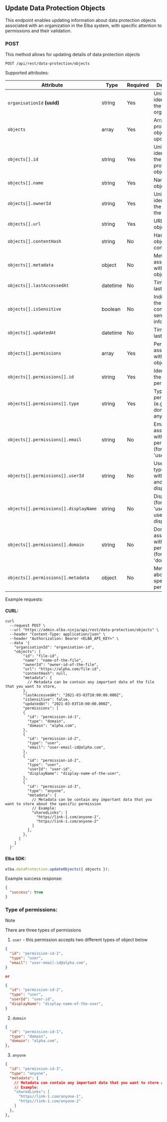 ## Update Data Protection Objects

This endpoint enables updating information about data protection objects associated with an organization in the Elba system, with specific attention to permissions and their validation.

### POST

This method allows for updating details of data protection objects

```
POST /api/rest/data-protection/objects
```

Supported attributes:

| Attribute                             | Type     | Required | Description                                                  |
| ------------------------------------- | -------- | -------- | ------------------------------------------------------------ |
| `organisationId` **(uuid)**           | string   | Yes      | Unique identifier for the organisation.                      |
| `objects`                             | array    | Yes      | Array of data protection objects to be updated.              |
| `objects[].id`                        | string   | Yes      | Unique identifier for the data protection object.            |
| `objects[].name`                      | string   | Yes      | Name of the object.                                          |
| `objects[].ownerId`                   | string   | Yes      | Unique identifier for the owner of the object.               |
| `objects[].url`                       | string   | Yes      | URL of the object.                                           |
| `objects[].contentHash`               | string   | No       | Hash of the object's content.                                |
| `objects[].metadata`                  | object   | No       | Metadata associated with the object.                         |
| `objects[].lastAccessedAt`            | datetime | No       | Timestamp of last access.                                    |
| `objects[].isSensitive`               | boolean  | No       | Indicates if the object contains sensitive information.      |
| `objects[].updatedAt`                 | datetime | No       | Timestamp of last update.                                    |
| `objects[].permissions`               | array    | Yes      | Permissions associated with the object.                      |
| `objects[].permissions[].id`          | string   | Yes      | Identifier for the permission.                               |
| `objects[].permissions[].type`        | string   | Yes      | Type of permission (e.g., user, domain, anyone).             |
| `objects[].permissions[].email`       | string   | No       | Email associated with the user permission (for type 'user'). |
| `objects[].permissions[].userId`      | string   | No       | User ID (for type 'user' with userId and displayName).       |
| `objects[].permissions[].displayName` | string   | No       | Display name (for type 'user' with userId and displayName).  |
| `objects[].permissions[].domain`      | string   | No       | Domain associated with the permission (for type 'domain').   |
| `objects[].permissions[].metadata`    | object   | No       | Metadata about the specific permission.                      |

Example requests:

#### CURL:

```shell
curl
  --request POST \
  --url "https://admin.elba.ninja/api/rest/data-protection/objects" \
  --header "Content-Type: application/json" \
  --header "Authorization: Bearer <ELBA_API_KEY>" \
  --data '{
    "organisationId": "organisation-id",
    "objects": [
        "id": "file-id",
        "name": "name-of-the-file",
        "ownerId": "owner-id-of-the-file",
        "url": "https://alpha.com/file-id",
        "contentHash": null,
        "metadata": {
          // Metadata can be contain any important data of the file that you want to store,
        },
        "lastAccessedAt": "2021-03-03T10:00:00.000Z",
        "isSensitive": false,
        "updatedAt": "2021-03-03T10:00:00.000Z",
        "permissions": [
        {
          "id": "permission-id-1",
          "type": "domain",
          "domain": "alpha.com",
        },
        {
          "id": "permission-id-2",
          "type": "user",
          "email": "user-email-id@alpha.com",
        },
        {
          "id": "permission-id-2",
          "type": "user",
          "userId": "user-id",
          "displayName": "display-name-of-the-user",
        },
        {
          "id": "permission-id-3",
          "type": "anyone",
          "metadata": {
            // Metadata can be contain any important data that you want to store about the specific permission
            // Example:
            "sharedLinks": [
              "https//link-1.com/anyone-1",
              "https//link-1.com/anyone-2"
            ]
          },
        },
      ]
    ]
  }'
```

#### Elba SDK:

```javascript
elba.dataProtection.updateObjects({ objects });
```

Example success response:

```json
{
  "success": true
}
```

### Type of permissions:

> [!NOTE]  
> There are three types of permissions

1. `user` - this permission accepts two different types of object below

```json
{
  "id": "permission-id-2",
  "type": "user",
  "email": "user-email-id@alpha.com",
}

or

{
  "id": "permission-id-2",
  "type": "user",
  "userId": "user-id",
  "displayName": "display-name-of-the-user",
}
```

2. `domain`

```json
{
  "id": "permission-id-1",
  "type": "domain",
  "domain": "alpha.com",
},
```

3. `anyone`

```json
{
  "id": "permission-id-3",
  "type": "anyone",
  "metadata": {
    // Metadata can contain any important data that you want to store about the specific permission
    // Example:
    "sharedLinks": [
      "https//link-1.com/anyone-1",
      "https//link-1.com/anyone-2"
    ]
  },
},
```
